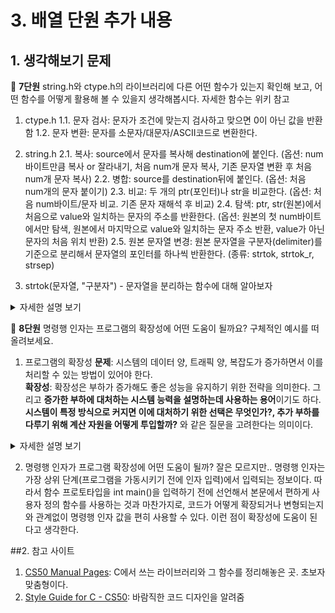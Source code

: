 # 3. 배열 단원 추가 내용
## 1. 생각해보기 문제
:pushpin: **7단원** string.h와 ctype.h의 라이브러리에 다른 어떤 함수가 있는지 확인해 보고, 어떤 함수를 어떻게 활용해 볼 수 있을지 생각해봅시다.
자세한 함수는 위키 참고
1. ctype.h
1.1. 문자 검사: 문자가 조건에 맞는지 검사하고 맞으면 0이 아닌 값을 반환함
1.2. 문자 변환: 문자를 소문자/대문자/ASCII코드로 변환한다.

2. string.h
2.1. 복사: source에서 문자를 복사해 destination에 붙인다. (옵션: num바이트만큼 복사 or 잘라내기, 처음 num개 문자 복사, 기존 문자열 변환 후 처음 num개 문자 복사)
2.2. 병합: source를 destination뒤에 붙인다. (옵션: 처음 num개의 문자 붙이기)
2.3. 비교: 두 개의 ptr(포인터)나 str을 비교한다. (옵션: 처음 num바이트/문자 비교. 기존 문자 재해석 후 비교)
2.4. 탐색: ptr, str(원본)에서 처음으로 value와 일치하는 문자의 주소를 반환한다. (옵션: 원본의 첫 num바이트에서만 탐색, 원본에서 마지막으로 value와 일치하는 문자 주소 반환, value가 아닌 문자의 처음 위치 반환)
2.5. 원본 문자열 변경: 원본 문자열을 구분자(delimiter)를 기준으로 분리해서 문자열의 포인터를 하나씩 반환한다. (종류: strtok, strtok_r, strsep)

3. strtok(문자열, "구분자") - 문자열을 분리하는 함수에 대해 알아보자
<details markdown="1">
<summary> 자세한 설명 보기 </summary>
  
이 함수는 문자열을 다 분리할 때가지 반복해서 호출해야 하는데, 아래와 같이 호출해야 한다.

`char* ptr = strtok("Monkey&D&Luffy", "&");`

strtok은 구분자 &를 찾아 \0(널 문자)로 바꾸고 Monkey를 가리키는 포인터를 반환한다.
이제 또 함수를 호출해야 하는데, 첫 번째 인자를 NULL이 되어야 한다. 특이하다

`strtok(NULL, "&");`

그러면 함수는 D&Luffy에서 구분자 &를 찾고, \0으로 바꾸고, D를 가리키는 포인터를 반환한다.

`strtok(NULL, "&");`

남은 문자열은 Luffy\0이기 때문에 Luffy를 가리키는 포인터를 반환한다

`strtok(NULL, "&");`

남은 문자열이 없기 때문에 함수는 NULL을 반환한다.

이런 특성으로 인해 for문 작성시 strtok은 조건식이 될 수 있다.

예시
```
for(char *p="12&345"; char *s=strtok(p,"&"); p=NULL) {printf("%s  ",s);
```
여기에서 strtok()의 첫번째 인자로 처음에는 문자열이 들어가지만 두번째 loop부터는 NULL이 들어간다

또한 문자열을 다 분리하면 strtok은 NULL을 반환하기 때문에 조건식이 거짓이 되므로 for문이 종료된다.
</details>

:pushpin: **8단원** 명령행 인자는 프로그램의 확장성에 어떤 도움이 될까요? 구체적인 예시를 떠올려보세요.
1. 프로그램의 확장성
**문제**: 시스템의 데이터 양, 트래픽 양, 복잡도가 증가하면서 이를 처리할 수 있는 방법이 있어야 한다.  
**확장성**: 확장성은 부하가 증가해도 좋은 성능을 유지하기 위한 전략을 의미한다. 그리고 **증가한 부하에 대처하는 시스템 능력을 설명하는데 사용하는 용어**이기도 하다. **시스템이 특정 방식으로 커지면 이에 대처하기 위한 선택은 무엇인가?, 추가 부하를 다루기 위해 계산 자원을 어떻게 투입할까?** 와 같은 질문을 고려한다는 의미이다. 
<details markdown="1">
<summary> 자세한 설명 보기 </summary>

글 출처: [신뢰성, 확장성, 유지보수성 자세한 설명](https://hojak99.tistory.com/644)  

**부하 매개변수**: 특정 기능 또는 웹 서버의 **초당 요청 수, DB의 읽기/쓰기 비율, 동시 활성 사용자 수, 캐시 적중률** 등
- 매개변수를 이용한 부하 성장 질문 예시
	- 부하 매개변수를 증가시키고 시스템 자원(CPU, 메모리, 네트워크 대역폭 등)은 변경하지 않을 때 시스템 성능은 어떻게 영향을 받을까?
	- 부하 매개변수를 증가시켰을 때 성능이 변하지 않고 유지되길 원한다면 자원을 많이 늘려야 할까?

**성능 기술**: 시스템마다 성능에 대한 관점이 다르다. 예를 들어
- 일괄 처리 시스템의 주요 성능: 처리량
- 온라인 시스템의 주요 성능: 응답 시간   -> 온라인 시스템을 기준으로 설명해봄
	- 클라이언트의 동일한 요청에 대한 응답시간은 매번 다르다. 따라서 응답시간은 측정 가능한 값의 분포이다. 
	- 따라서 **특정 기능의 응답 시간은 어떻게 되나요?**와 같은 질문에 평균 1초 걸립니다와 같은 평균보다는 **99분위 응답 시간은 0.7초 입니다**와 같이 백분위를 이용해 대답하는 것이 좋다. 위 응답의 뜻은 100개의 요청 중 99개의 요청에 대한 응답은 0.7초 이하로 걸리고, 나머지 1개의 요청은 0.7초를 초과한다는 것이다. 

**확장성**
- **스케일업**(수직 스케일링): 기존의 서버를 더 높은 사양으로 업그레이드하는 것. 하나의 서버에 디스크를 추가하거나 CPU나 메모리를 업그레이드 시키는 것. DB를 분산해야 한다는 요구가 있기 전까진 스케일업을 하는 것이 일반적
- **스케일아웃**(수평 스케일링): 장비를 추가해서 확장하는 방식. 클라우드 서비스에서는 자원 사용량을 모니터링하여 자동으로 서버를 증설하는 Auto Scaling 기능도 있다. stateless한 서비스를 스케일아웃하는 것은 쉽지만 DB와 같은 시스템은 추가적으로 많은 복잡도가 발생해 잘 하지 않음. 
</details>

2. 명령행 인자가 프로그램 확장성에 어떤 도움이 될까?
잘은 모르지만..
명령행 인자는 가장 상위 단계(프로그램을 가동시키기 전에 인자 입력)에서 입력되는 정보이다. 따라서 함수 프로토타입을 int main()을 입력하기 전에 선언해서 본문에서 편하게 사용자 정의 함수를 사용하는 것과 마찬가지로, 코드가 어떻게 확장되거나 변형되는지와 관계없이 명령행 인자 값을 편히 사용할 수 있다. 이런 점이 확장성에 도움이 된다고 생각한다. 

 ##2. 참고 사이트
 1. [CS50 Manual Pages](https://manual.cs50.io/): C에서 쓰는 라이브러리와 그 함수를 정리해놓은 곳. 초보자 맞춤형이다.
 2. [Style Guide for C - CS50](https://cs50.readthedocs.io/style/c/): 바람직한 코드 디자인을 알려줌
